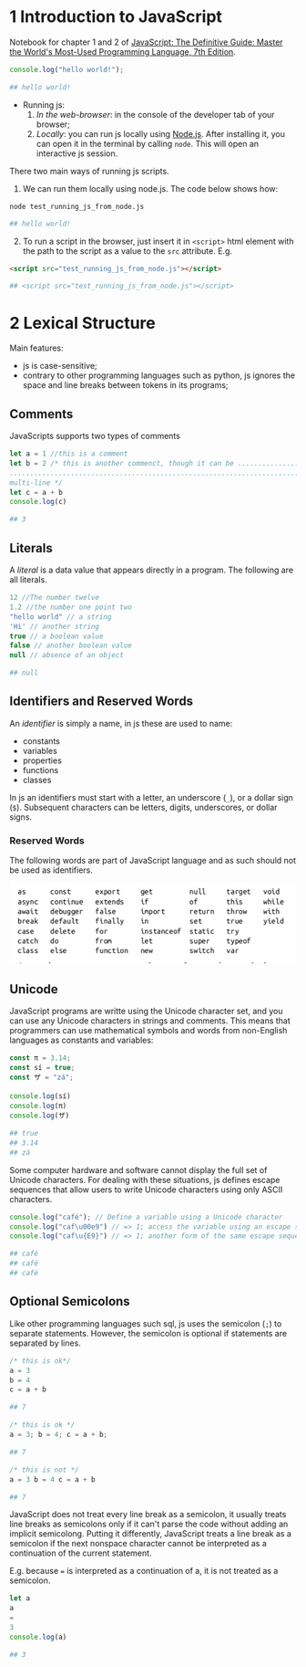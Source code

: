 # 1 Introduction to JavaScript

Notebook for chapter 1 and 2 of [JavaScript: The Definitive Guide: Master the World's Most-Used Programming Language, 7th Edition](https://www.oreilly.com/library/view/javascript-the-definitive/9781491952016/).


```javascript
console.log("hello world!");
```
```bash
## hello world!
```

* Running js:
  1. *In the web-browser*: in the console of the developer tab of your browser;
  2. *Locally*: you can run js locally using [Node.js](https://nodejs.org/en/). After installing it, you can open it in the terminal by calling `node`. This will open an interactive js session.

There two main ways of running js scripts.

1. We can run them locally using node.js. The code below shows how:


```shellscript
node test_running_js_from_node.js
```
```bash
## hello world!
```

2. To run a script in the browser, just insert it in `<script>` html element with the path to the script as a value to the `src` attribute. E.g.


```html
<script src="test_running_js_from_node.js"></script>
```
```bash
## <script src="test_running_js_from_node.js"></script>
```

# 2 Lexical Structure

Main features:
* js is case-sensitive;
* contrary to other programming languages such as python, js ignores the space and line breaks between tokens in its programs;

## Comments

JavaScripts supports two types of comments


```javascript
let a = 1 //this is a comment
let b = 2 /* this is another commenct, though it can be .......................
..............................................................................
multi-line */
let c = a + b
console.log(c)
```
```bash
## 3
```

## Literals

A *literal* is a data value that appears directly in a program. The following are all literals.


```javascript
12 //The number twelve
1.2 //the number one point two
"hello world" // a string
'Hi' // another string
true // a boolean value
false // another boolean value
null // absence of an object
```
```bash
## null
```

## Identifiers and Reserved Words

An *identifier* is simply a name, in js these are used to name:
* constants
* variables
* properties
* functions
* classes

In js an identifiers must start with a letter, an underscore (`_`), or a dollar sign (`$`). Subsequent characters can be letters, digits, underscores, or dollar signs.

### Reserved Words

The following words are part of JavaScript language and as such should not be used as identifiers.

![Reserved words](figs/reserved_words.png)

## Unicode

JavaScript programs are writte using the Unicode character set, and you can use any Unicode characters in strings and comments. This means that programmers can use mathematical symbols and words from non-English languages as constants and variables:


```javascript
const π = 3.14;
const sí = true;
const ザ = "zá";

console.log(sí)
console.log(π)
console.log(ザ)
```
```bash
## true
## 3.14
## zá
```

Some computer hardware and software cannot display the full set of Unicode characters. For dealing with these situations, js defines escape sequences that allow users to write Unicode characters using only ASCII characters.


```javascript
console.log("café"); // Define a variable using a Unicode character
console.log("caf\u00e9") // => 1; access the variable using an escape sequence
console.log("caf\u{E9}") // => 1; another form of the same escape sequence
```
```bash
## café
## café
## café
```

## Optional Semicolons

Like other programming languages such sql, js uses the semicolon (`;`) to separate statements. However, the semicolon is optional if statements are separated by lines.


```javascript
/* this is ok*/
a = 3
b = 4
c = a + b
```
```bash
## 7
```


```javascript
/* this is ok */
a = 3; b = 4; c = a + b;
```
```bash
## 7
```


```javascript
/* this is not */
a = 3 b = 4 c = a + b
```
```bash
## 7
```

JavaScript does not treat every line break as a semicolon, it usually treats line breaks as semicolons only if it can't parse the code without adding an implicit semicolong. Putting it differently, JavaScript treats a line break as a semicolon if the next nonspace character cannot be interpreted as a continuation of the current statement.

E.g. because `=` is interpreted as a continuation of a, it is not treated as a semicolon. 


```javascript
let a
a
=
3
console.log(a)
```
```bash
## 3
```